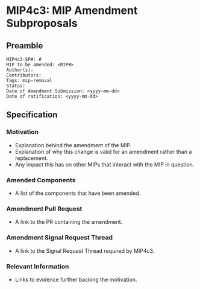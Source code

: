 # MIP4c3: MIP Amendment Subproposals

## Preamble

```
MIP4c3-SP#: #
MIP to be amended: <MIP#>
Author(s):
Contributors:
Tags: mip-removal
Status:
Date of Amendment Submission: <yyyy-mm-dd>
Date of ratification: <yyyy-mm-dd>
```
## Specification

### Motivation

- Explanation behind the amendment of the MIP.
- Explanation of why this change is valid for an amendment rather than a replacement.
- Any impact this has on other MIPs that interact with the MIP in question.

### Amended Components

- A list of the components that have been amended.

### Amendment Pull Request

- A link to the PR containing the amendment.

### Amendment Signal Request Thread

- A link to the Signal Request Thread required by MIP4c3.

### Relevant Information

- Links to evidence further backing the motivation.
